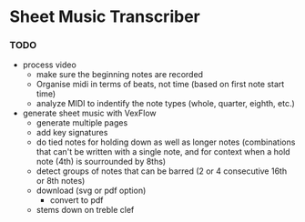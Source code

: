 # Sheet Music Transcriber

### TODO
- process video
  - make sure the beginning notes are recorded
  - Organise midi in terms of beats, not time (based on first note start time)
  - analyze MIDI to indentify the note types (whole, quarter, eighth, etc.)
- generate sheet music with VexFlow
  - generate multiple pages
  - add key signatures
  - do tied notes for holding down as well as longer notes (combinations that can't be written with a single note, and for context when a hold note (4th) is sourrounded by 8ths)
  - detect groups of notes that can be barred (2 or 4 consecutive 16th or 8th notes)
  - download (svg or pdf option)
    - convert to pdf
  - stems down on treble clef
